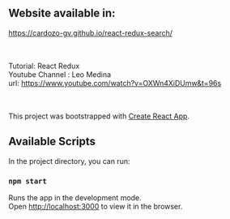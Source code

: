 ## Website available in:

https://cardozo-gv.github.io/react-redux-search/

<br/> <br/>
Tutorial: React Redux <br/>
Youtube Channel : Leo Medina <br/>
url: https://www.youtube.com/watch?v=OXWn4XiDUmw&t=96s


<br/> <br/>
This project was bootstrapped with [Create React App](https://github.com/facebook/create-react-app).

## Available Scripts

In the project directory, you can run:

### `npm start`

Runs the app in the development mode.<br>
Open [http://localhost:3000](http://localhost:3000) to view it in the browser.


